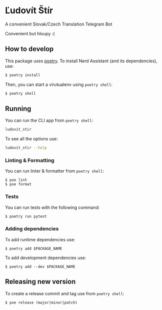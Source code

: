 # Ľudovít Štír

A convenient Slovak/Czech Translation Telegram Bot

Convenient but hloupy :(

## How to develop

This package uses [poetry](https://python-poetry.org). To install Nerd Assistant (and its dependencies), use:

```bash
$ poetry install
```

Then, you can start a virutualenv using `poetry shell`:

```bash
$ poetry shell
```

## Running

You can run the CLI app from `poetry shell`:

```bash
ludovit_stir
```

To see all the options use:

```bash
ludovit_stir --help
```

### Linting & Formatting

You can run linter & formatter from `poetry shell`:

```
$ poe lint
$ poe format
```

### Tests

You can run tests with the following command:

```bash
$ poetry run pytest
```

### Adding dependencies

To add runtime dependencies use:

```
$ poetry add $PACKAGE_NAME
```

To add development dependencies use:

```
$ poetry add --dev $PACKAGE_NAME
```

## Releasing new version

To create a release commit and tag use from `poetry shell`:

```
$ poe release (major|minor|patch)
```
